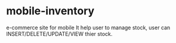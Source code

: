 # mobile-inventory
e-commerce site for mobile
It help user to manage stock, user can INSERT/DELETE/UPDATE/VIEW thier stock.
